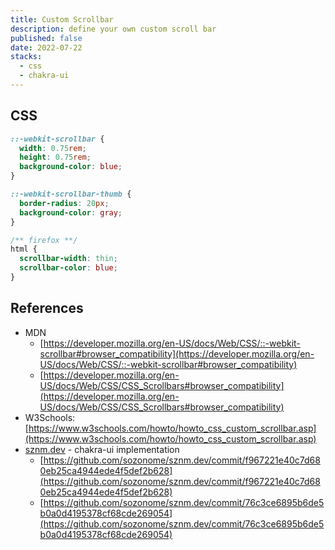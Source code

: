 ```yaml
---
title: Custom Scrollbar
description: define your own custom scroll bar
published: false
date: 2022-07-22
stacks:
  - css
  - chakra-ui
---
```


## CSS

```css
::-webkit-scrollbar {
  width: 0.75rem;
  height: 0.75rem;
  background-color: blue;
}

::-webkit-scrollbar-thumb {
  border-radius: 20px;
  background-color: gray;
}

/** firefox **/
html {
  scrollbar-width: thin;
  scrollbar-color: blue;
}
```

## References

- MDN
  - [https://developer.mozilla.org/en-US/docs/Web/CSS/::-webkit-scrollbar#browser_compatibility](https://developer.mozilla.org/en-US/docs/Web/CSS/::-webkit-scrollbar#browser_compatibility)
  - [https://developer.mozilla.org/en-US/docs/Web/CSS/CSS_Scrollbars#browser_compatibility](https://developer.mozilla.org/en-US/docs/Web/CSS/CSS_Scrollbars#browser_compatibility)
- W3Schools: [https://www.w3schools.com/howto/howto_css_custom_scrollbar.asp](https://www.w3schools.com/howto/howto_css_custom_scrollbar.asp)
- [sznm.dev](http://sznm.dev) - chakra-ui implementation
  - [https://github.com/sozonome/sznm.dev/commit/f967221e40c7d680eb25ca4944ede4f5def2b628](https://github.com/sozonome/sznm.dev/commit/f967221e40c7d680eb25ca4944ede4f5def2b628)
  - [https://github.com/sozonome/sznm.dev/commit/76c3ce6895b6de5b0a0d4195378cf68cde269054](https://github.com/sozonome/sznm.dev/commit/76c3ce6895b6de5b0a0d4195378cf68cde269054)
